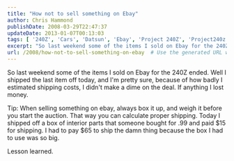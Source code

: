 ```yaml
---
title: "How not to sell something on Ebay"
author: Chris Hammond
publishDate: 2008-03-29T22:47:37
updateDate: 2013-01-07T00:13:03
tags: [ '240Z', 'Cars', 'Datsun', 'Ebay', 'Project 240Z', 'Project240z', 'Project240Zcom' ]
excerpt: "So last weekend some of the items I sold on Ebay for the 240Z ended. Well I shipped the last item off today, and I'm pretty sure, because of how badly I estimated shipping costs, I didn't make a dime on the deal. If anything I lost money.  Tip: When selling something on ebay, always box it up, and weigh it before you start the auction. That way you can calculate proper shipping. Today I shipped off a box of interior parts that someone bought for .99 and paid $15 for shipping. I had to pay $65 to ship the damn thing because the box I had to use was so big.  Lesson learned. "
url: /2008/how-not-to-sell-something-on-ebay  # Use the generated URL with year
---
```

<p>So last weekend some of the items I sold on Ebay for the 240Z ended. Well I shipped the last item off today, and I'm pretty sure, because of how badly I estimated shipping costs, I didn't make a dime on the deal. If anything I lost money.</p> <p>Tip: When selling something on ebay, always box it up, and weigh it before you start the auction. That way you can calculate proper shipping. Today I shipped off a box of interior parts that someone bought for .99 and paid $15 for shipping. I had to pay $65 to ship the damn thing because the box I had to use was so big.</p> <p>Lesson learned.</p>
